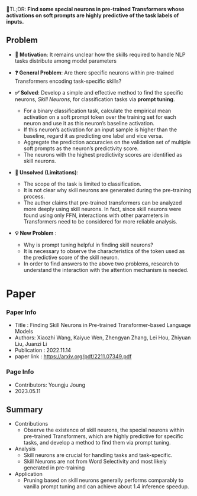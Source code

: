 📌TL;DR: **Find some special neurons in pre-trained Transformers whose activations on soft prompts are highly predictive of the task labels of inputs.**



## Problem 
* **👀 Motivation**: It remains unclear how the skills required to handle NLP tasks distribute among model parameters

* **❓ General Problem**: Are there specific neurons within pre-trained Transformers encoding task-specific skills?

* **✅ Solved**: Develop a simple and effective method to find the specific neurons, *Skill Neurons*, for classification tasks via **prompt tuning**.
    - For a binary classification task, calculate the empirical mean activation on a soft prompt token over the training set for each neuron and use it as this neuron’s baseline activation.
    - If this neuron’s activation for an input sample is higher than the baseline, regard it as predicting one label and vice versa.
    - Aggregate the prediction accuracies on the validation set of multiple soft prompts as the neuron’s predictivity score.
    - The neurons with the highest predictivity scores are identified as skill neurons.

* **🤔 Unsolved (Limitations)**:
  - The scope of the task is limited to classification.
  - It is not clear why skill neurons are generated during the pre-training process.
  - The author claims that pre-trained transformers can be analyzed more deeply using skill neurons. In fact, since skill neurons were found using only FFN, interactions with other parameters in Transformers need to be considered for more reliable analysis.

* **💡 New Problem** :
  - Why is prompt tuning helpful in finding skill neurons?
  - It is necessary to observe the characteristics of the token used as the predictive score of the skill neuron.
  - In order to find answers to the above two problems, research to understand the interaction with the attention mechanism is needed.


# Paper

### Paper Info 
* Title : Finding Skill Neurons in Pre-trained Transformer-based Language Models
* Authors: Xiaozhi Wang, Kaiyue Wen, Zhengyan Zhang, Lei Hou, Zhiyuan Liu, Juanzi Li
* Publication : 2022.11.14
* paper link : https://arxiv.org/pdf/2211.07349.pdf

### Page Info 
* Contributors: Youngju Joung
* 2023.05.11

## Summary 
* Contributions
  - Observe the existence of skill neurons, the special neurons within pre-trained Transformers, which are highly predictive for specific tasks, and develop a method to find them via prompt tuning.
* Analysis
  - Skill neurons are crucial for handling tasks and task-specific.
  - Skill Neurons are not from Word Selectivity and most likely generated in pre-training
* Application
  - Pruning based on skill neurons generally performs comparably to vanilla prompt tuning and can achieve about 1.4 inference speedup.
